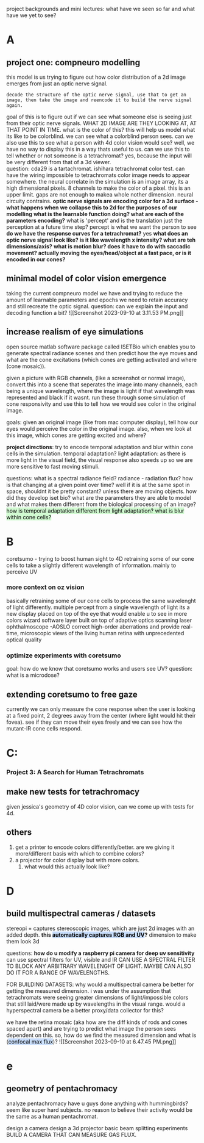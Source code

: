 
project backgrounds and mini lectures: what have we seen so far and what have we yet to see?

# A 
## project one: compneuro modelling 
this model is us trying to figure out how color distribution of a 2d image emerges from just an optic nerve signal. 

	decode the structure of the optic nerve signal, use that to get an image, then take the image and reencode it to build the nerve signal again.

  goal of this is to figure out if we can see what someone else is seeing just from their optic nerve signals. WHAT 2D IMAGE ARE THEY LOOKING AT, AT THAT POINT IN TIME. what is the color of this? 
	  this will help us model what its like to be colorblind. we can see what a colorblind person sees. 
	  can we also use this to see what a person with 4d color vision would see?
		  well, we have no way to display this in a way thats useful to us. 
		  can we use this to tell whether or not someone is a tetrachromat? yes, because the input will be very different from that of a 3d viewer.  
question: 
cda29 is a tartachromat. 
ishihara tetrachromat color test. 
	can have the wiring impossible to tetrachromats
	color image needs to appear somewhere. the neural correlate in the simulation is an image array, its a high dimensional pixels. 8 channels to make the color of a pixel. this is an upper limit. 
		gaps are not enough to makea whole nother dimension. neural circuity contrains. 
**optic nerve signals are encoding color for a 3d surface - what happens when we collapse this to 2d for the purposes of our modelling**
**what is the learnable function doing? what are each of the parameters encoding?**
what is 'percept' and is the translation just the perception at a future time step? percept is what we want the person to see
**do we have the response curves for a tetrachromat?** yes
**what does an optic nerve signal look like? is it like wavelength x intensity? what are teh dimensions/axis?**
**what is motion blur? does it have to do with saccadic movement? actually moving the eyes/head/object at a fast pace, or is it encoded in our cones?**

## minimal model of color vision emergence
taking the current compneuro model we have and trying to reduce the amount of learnable parameters and epochs we need to retain accuracy and still recreate the optic signal. 
question: can we explain the input and decoding function a bit?
![[Screenshot 2023-09-10 at 3.11.53 PM.png]]
## increase realism of eye simulations
open source matlab software package called ISETBio which enables you to generate spectral radiance scenes and then predict how the eye moves and what are the cone excitations (which cones are getting activated and where (cone mosaic)).

given a picture with RGB channels, (like a screenshot or normal image), convert this into a scene that seperates the image into many channels, each being a unique wavelength, where the image is light if that wavelength was represented and black if it wasnt. 
run these through some simulation of cone responsivity and use this to tell how we would see color in the original image. 

goals: 
given an original image (like from mac computer display), tell how our eyes would perceive the color in the original image. also, when we look at this image, which cones are getting excited and where?

**project directions**: try to encode temporal adaptation and blur within cone cells in the simulation. 
temporal adaptation? 
light adaptation: as there is more light in the visual field, the visual response also speeds up so we are more sensitive to fast moving stimuli. 


questions:
what is a spectral radiance field?
	radiance - radiation flux? how is that changing at a given point over time? well if it is at the same spot in space, shouldnt it be pretty constant? unless there are moving objects. 
how did they develop iset bio?
what are the parameters they are able to model and what makes them different from the biological processing of an image?
<mark style="background: #BBFABBA6;">how is temporal adaptation different from light adaptation? </mark>
<mark style="background: #BBFABBA6;">what is blur within cone cells?</mark>



# B
coretsumo - trying to boost human sight to 4D
retraining some of our cone cells to take a slightly different wavelength of information. mainly to perceive UV

### more context on oz vision
basically retraining some of our cone cells to process the same wavelenght of light differently. multiple percept from a single wavelength of light
its a new display placed on top of the eye that would enable u to see in more colors
wizard software layer built on top of adaptive optics scanning laser ophthalmoscope -AOSLO  correct high-order aberrations and provide real-time, microscopic views of the living human retina with unprecedented optical quality
### optimize experiments with coretsumo 
goal: how do we know that coretsumo works and users see UV?
question: what is a microdose?

## extending coretsumo to free gaze
currently we can only measure the cone response when the user is looking at a fixed point, 2 degrees away from the center (where light would hit their fovea). see if they can move their eyes freely and we can see how the mutant-IR cone cells respond. 

# C:
### Project 3: A Search for Human Tetrachromats
## make new tests for tetrachromacy
given jessica's geometry of 4D color vision, can we come up with tests for 4d. 
## others
1. get a printer to encode colors differently/better. are we giving it more/different basis with which to combine colors?
2. a projector for color display but with more colors. 
	1. what would this actually look like? 



# D
## build multispectral cameras / datasets
stereopi = captures stereoscopic images, which are just 2d images with an added depth. **this <mark style="background: #ADCCFFA6;">automatically captures RGB and UV</mark>?** dimension to make them look 3d

questions: **how do u modify a raspberry pi camera for deep uv sensitivity**
can use spectral filters for UV, visible and IR
CAN USE A SPECTRAL FILTER TO BLOCK ANY ARBITRARY WAVELENGHT OF LIGHT. MAYBE CAN ALSO DO IT FOR A RANGE OF WAVELENGTHS. 

FOR BUILDING DATASETS: why would a multispectral camera be better for getting the measured dimension. i was under the assumption that tetrachromats were seeing greater dimensions of light/impossible colors that still laid/were made up by wavelengths in the visual range. would a hyperspectral camera be a better proxy/data collector for this?

we have the retina mosaic (aka how are the diff kinds of rods and cones spaced apart) and are trying to predict what image the person sees dependent on this. so, how do we find the measured dimension and what is (<mark style="background: #ADCCFFA6;">confocal max flux</mark>)?
![[Screenshot 2023-09-10 at 6.47.45 PM.png]]

# e
## geometry of pentachromacy
analyze pentachromacy
	have u guys done anything with hummingbirds? seem like super hard subjects. no reason to believe their activity would be the same as a human pentachromat. 





design a camera
design a 3d projector
basic beam splitting experiments
BUILD A CAMERA THAT CAN MEASURE GAS FLUX. 